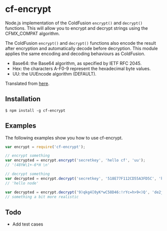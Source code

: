 cf-encrypt
========

Node.js implementation of the ColdFusion `encrypt()` and `decrypt()` functions. This will allow you to encrypt and decrypt strings using the CFMX_COMPAT algorithm.

The ColdFusion `encrypt()` and `decrypt()` functions also encode the result after encryption and automatically decode before decryption. This module applies the same encoding and decoding behaviours as ColdFusion.

- Base64: the Base64 algorithm, as specified by IETF RFC 2045.
- Hex: the characters A-F0-9 represent the hexadecimal byte values.
- UU: the UUEncode algorithm (DEFAULT).

Translated from [here](https://github.com/globaldev/cfmx_compat).

Installation
--------

    $ npm install -g cf-encrypt

Examples
--------

The following examples show you how to use cf-encrypt.

```javascript
var encrypt = require('cf-encrypt');

// encrypt something
var encrypted = encrypt.encrypt('secretkey', 'hello cf', 'uu');
// '(48YW\1+-6*H \n'

// decrypt something
var decrypted = encrypt.decrypt('secretkey', '518E77F112CD55A3FD5C', 'hex');
// 'hello node'

var decrypted = encrypt.decrypt('9)qkg4[0yK*wC58D46:!rYc=h>9<)Q', 'de2j+4tUt4KYV1pTBY+5x6K0X1YTzoOMdxSMmbXP', 'base64');
// something a bit more realistic
```

Todo
----

- Add test cases

